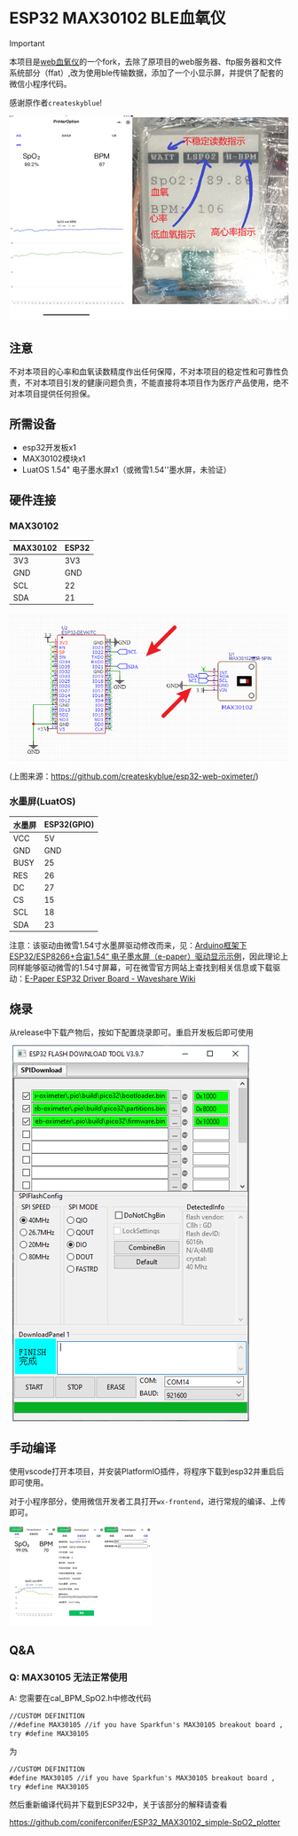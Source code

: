# ESP32 MAX30102 BLE血氧仪

> [!important]
>
> 本项目是[web血氧仪](https://github.com/createskyblue/esp32-web-oximeter)的一个fork，去除了原项目的web服务器、ftp服务器和文件系统部分（ffat）,改为使用ble传输数据，添加了一个小显示屏，并提供了配套的微信小程序代码。
> 
> 感谢原作者`createskyblue`!

<img src="./img/device.png" style="zoom: 80%;" />

## 注意

不对本项目的心率和血氧读数精度作出任何保障，不对本项目的稳定性和可靠性负责，不对本项目引发的健康问题负责，不能直接将本项目作为医疗产品使用，绝不对本项目提供任何担保。

## 所需设备

+ esp32开发板x1
+ MAX30102模块x1
+ LuatOS 1.54" 电子墨水屏x1（或微雪1.54''墨水屏，未验证）

## 硬件连接

### MAX30102

| MAX30102 | ESP32 |
| -------- | ----- |
| 3V3      | 3V3   |
| GND      | GND   |
| SCL      | 22    |
| SDA      | 21    |

![](./img/Snipaste_2023-01-10_14-06-05.png)

(上图来源：https://github.com/createskyblue/esp32-web-oximeter/)

### 水墨屏(LuatOS)

| 水墨屏 | ESP32(GPIO) |
| ------ | ----------- |
| VCC    | 5V          |
| GND    | GND         |
| BUSY   | 25          |
| RES    | 26          |
| DC     | 27          |
| CS     | 15          |
| SCL    | 18          |
| SDA    | 23          |

注意：该驱动由微雪1.54寸水墨屏驱动修改而来，见：[Arduino框架下ESP32/ESP8266+合宙1.54“ 电子墨水屏（e-paper）驱动显示示例](https://blog.csdn.net/weixin_42880082/article/details/126478662)，因此理论上同样能够驱动微雪的1.54寸屏幕，可在微雪官方网站上查找到相关信息或下载驱动：[E-Paper ESP32 Driver Board - Waveshare Wiki](https://www.waveshare.net/wiki/E-Paper_ESP32_Driver_Board)

## 烧录

从release中下载产物后，按如下配置烧录即可。重启开发板后即可使用

![](./img/burn.png)

## 手动编译

使用vscode打开本项目，并安装PlatformIO插件，将程序下载到esp32并重启后即可使用。

对于小程序部分，使用微信开发者工具打开`wx-frontend`，进行常规的编译、上传即可。

<img src="./img/wx.jpg" style="zoom: 25%;" />

## Q&A

### Q: MAX30105 无法正常使用

A: 您需要在cal_BPM_SpO2.h中修改代码

```
//CUSTOM DEFINITION
//#define MAX30105 //if you have Sparkfun's MAX30105 breakout board , try #define MAX30105
```

为

```
//CUSTOM DEFINITION
#define MAX30105 //if you have Sparkfun's MAX30105 breakout board , try #define MAX30105
```

然后重新编译代码并下载到ESP32中，关于该部分的解释请查看

https://github.com/coniferconifer/ESP32_MAX30102_simple-SpO2_plotter

